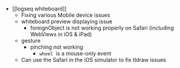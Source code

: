 - [[logseq whiteboard]]
	- Fixing various Mobile device issues
	- whiteboard preview displaying issue
		- foreignObject is not working properly on Safari (including WebViews in iOS & iPad)
	- gesture
		- pinching not working
			- `wheel`  is a mouse-only event
	- Can use the Safari in the iOS simulator to fix tldraw issues